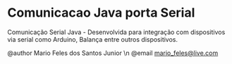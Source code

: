 # Comunicacao Java porta Serial
Comunicação Serial Java - Desenvolvida para integração com dispositivos via serial como 
Arduino, Balança entre outros dispositivos.

@author Mario Feles dos Santos Junior \n
@email mario_feles@live.com

